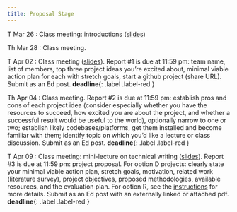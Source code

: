 ```yaml
---
title: Proposal Stage
---
```


T Mar 26
: Class meeting:  introductions ([slides](../assets/docs/capstone-intro.pdf))

Th Mar 28
: Class meeting.

T Apr 02
: Class meeting ([slides](../assets/docs/capstone-five-minute-update-how-to.pdf)).  Report #1 is due at 11:59 pm:  team name, list of members, top three project ideas you’re excited about, minimal viable action plan for each with stretch goals, start a github project (share URL).  Submit as an Ed post.
 **deadline**{: .label .label-red }

Th Apr 04
: Class meeting.  Report #2 is due at 11:59 pm:  establish pros and cons of each project idea (consider especially whether you have the resources to succeed, how excited you are about the project, and whether a successful result would be useful to the world), optionally narrow to one or two; establish likely codebases/platforms, get them installed and become familiar with them; identify topic on which you’d like a lecture or class discussion.  Submit as an Ed post. **deadline**{: .label .label-red }

T Apr 09
: Class meeting:  mini-lecture on technical writing ([slides](../assets/docs/capstone-writing.pdf)).   Report #3 is due at 11:59 pm: project proposal.  For option D projects:  clearly state your minimal viable action plan, stretch goals, motivation, related work (literature survey), project objectives, proposed methodologies, available resources, and the evaluation plan.  For option R, see the [instructions](../assets/docs/project-R-481N.pdf) for more details.  Submit as an Ed post with an externally linked or attached pdf. **deadline**{: .label .label-red }
